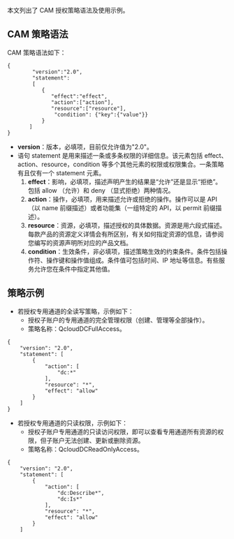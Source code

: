 本文列出了 CAM 授权策略语法及使用示例。

## CAM 策略语法
CAM 策略语法如下：
```
{     
        "version":"2.0", 
        "statement": 
        [ 
           { 
              "effect":"effect", 
              "action":["action"], 
              "resource":["resource"], 
               "condition": {"key":{"value"}} 
           } 
       ] 
}
```

- **version**：版本，必填项，目前仅允许值为"2.0"。
- 语句 statement 是用来描述一条或多条权限的详细信息。该元素包括 effect、action、resource，condition 等多个其他元素的权限或权限集合。一条策略有且仅有一个 statement 元素。
  1. **effect**：影响，必填项，描述声明产生的结果是“允许”还是显示“拒绝”。包括 allow （允许）和 deny （显式拒绝）两种情况。
  2. **action**：操作，必填项，用来描述允许或拒绝的操作。操作可以是 API （以 name 前缀描述）或者功能集（一组特定的 API，以 permit 前缀描述）。
  3. **resource**：资源，必填项，描述授权的具体数据。资源是用六段式描述。每款产品的资源定义详情会有所区别，有关如何指定资源的信息，请参阅您编写的资源声明所对应的产品文档。
  4. **condition**：生效条件，非必填项，描述策略生效的约束条件。条件包括操作符、操作键和操作值组成。条件值可包括时间、IP 地址等信息。有些服务允许您在条件中指定其他值。

## 策略示例
- 若授权专用通道的全读写策略，示例如下：
  - 授权子账户的专用通道的完全管理权限（创建、管理等全部操作）。
  - 策略名称：QcloudDCFullAccess。
```shell
{
    "version": "2.0",
    "statement": [
        {
            "action": [
                "dc:*"
            ],
            "resource": "*",
            "effect": "allow"
        }
    ]
}
```
- 若授权专用通道的只读权限，示例如下：
  - 授权子账户专用通道的只读访问权限，即可以查看专用通道所有资源的权限，但子账户无法创建、更新或删除资源。
  - 策略名称：QcloudDCReadOnlyAccess。
```shell
{
    "version": "2.0",
    "statement": [
        {
            "action": [
                "dc:Describe*",
                "dc:Is*"
            ],
            "resource": "*",
            "effect": "allow"
        }
    ]
```

